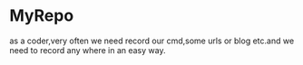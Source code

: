 # MyRepo
as a coder,very often we need record our cmd,some urls or blog etc.and we need to record any where in an easy way. 
